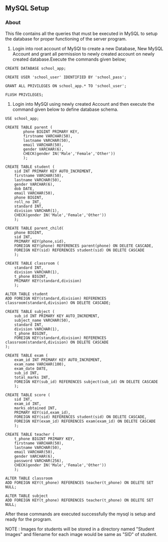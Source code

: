 ## MySQL Setup

### About
This file contains all the queries that must be executed in MySQL to setup the database for proper functioning of the server program.

1. Login into root account of MySQl to create a new Database, New MySQL Account and grant all permission to newly created account on newly created database.Execute the commands given below;
```
CREATE DATABASE school_app;

CREATE USER 'school_user' IDENTIFIED BY 'school_pass';

GRANT ALL PRIVILEGES ON school_app.* TO 'school_user';

FLUSH PRIVILEGES;
```

1. Login into MySQl using newly created Account and then execute the command given below to define database schema.
```
USE school_app;

CREATE TABLE parent (
		phone BIGINT PRIMARY KEY,
		firstname VARCHAR(50),
		lastname VARCHAR(50),
		email VARCHAR(50),
		gender VARCHAR(6),
		CHECK(gender IN('Male','Female','Other'))
		);

CREATE TABLE student (
	sid INT PRIMARY KEY AUTO_INCREMENT,
	firstname VARCHAR(50),
	lastname VARCHAR(50),
	gender VARCHAR(6),
	dob DATE,
	email VARCHAR(50),
	phone BIGINT,
	roll_no INT,
	standard INT,
	division VARCHAR(1),
	CHECK(gender IN('Male','Female','Other'))
	);

CREATE TABLE parent_child(
	phone BIGINT,
	sid INT,
	PRIMARY KEY(phone,sid),
	FOREIGN KEY(phone) REFERENCES parent(phone) ON DELETE CASCADE,
	FOREIGN KEY(sid) REFERENCES student(sid) ON DELETE CASCADE
	);

CREATE TABLE classroom (
	standard INT,
	division VARCHAR(1),
	t_phone BIGINT,
	PRIMARY KEY(standard,division)
	);

ALTER TABLE student
ADD FOREIGN KEY(standard,division) REFERENCES classroom(standard,division) ON DELETE CASCADE;

CREATE TABLE subject (
	sub_id INT PRIMARY KEY AUTO_INCREMENT,
	subject_name VARCHAR(50),
	standard INT,
	division VARCHAR(1),
	t_phone BIGINT,
	FOREIGN KEY(standard,division) REFERENCES classroom(standard,division) ON DELETE CASCADE
);

CREATE TABLE exam (
	exam_id INT PRIMARY KEY AUTO_INCREMENT,
	exam_name VARCHAR(100),
	exam_date DATE,
	sub_id INT,
	total_marks INT,
	FOREIGN KEY(sub_id) REFERENCES subject(sub_id) ON DELETE CASCADE
	);

CREATE TABLE score (
	sid INT,
	exam_id INT,
	marks_obtained INT,
	PRIMARY KEY(sid,exam_id),
	FOREIGN KEY(sid) REFERENCES student(sid) ON DELETE CASCADE,
	FOREIGN KEY(exam_id) REFERENCES exam(exam_id) ON DELETE CASCADE
	);

CREATE TABLE teacher (
	t_phone BIGINT PRIMARY KEY,
	firstname VARCHAR(50),
	lastname VARCHAR(50),
	email VARCHAR(50),
	gender VARCHAR(6),
	password VARCHAR(256),
	CHECK(gender IN('Male','Female','Other'))
	);

ALTER TABLE classroom
ADD FOREIGN KEY(t_phone) REFERENCES teacher(t_phone) ON DELETE SET NULL;

ALTER TABLE subject
ADD FOREIGN KEY(t_phone) REFERENCES teacher(t_phone) ON DELETE SET NULL;
```

After these commands are executed successfully the mysql is setup and ready for the program.

NOTE : Images for students will be stored in a directory named "Student Images" and filename for each image would be same as "SID" of student.